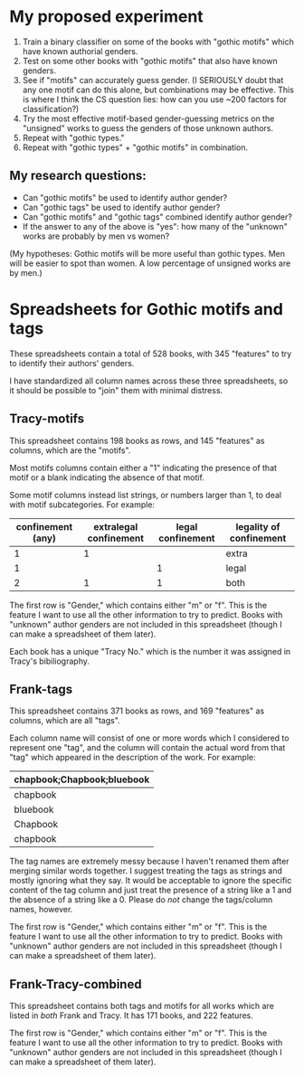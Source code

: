 # My proposed experiment

1. Train a binary classifier on some of the books with "gothic motifs" which have known authorial genders.
2. Test on some other books with "gothic motifs" that also have known genders.
3. See if "motifs" can accurately guess gender. (I SERIOUSLY doubt that any one motif can do this alone, but combinations may be effective. This is where I think the CS question lies: how can you use ~200 factors for classification?)
4. Try the most effective motif-based gender-guessing metrics on the "unsigned" works to guess the genders of those unknown authors.
5. Repeat with "gothic types."
6. Repeat with "gothic types" + "gothic motifs" in combination.

## My research questions:
* Can "gothic motifs" be used to identify author gender?
* Can "gothic tags" be used to identify author gender?
* Can "gothic motifs" and "gothic tags" combined identify author gender?
* If the answer to any of the above is "yes": how many of the "unknown" works are probably by men vs women?

(My hypotheses: Gothic motifs will be more useful than gothic types. Men will be easier to spot than women. A low percentage of unsigned works are by men.)

# Spreadsheets for Gothic motifs and tags

These spreadsheets contain a total of 528 books, with 345 "features" to try to identify their authors' genders.

I have standardized all column names across these three spreadsheets, so it should be possible to "join" them with minimal distress.

## Tracy-motifs

This spreadsheet contains 198 books as rows, and 145 "features" as columns, which are the "motifs".

Most motifs columns contain either a "1" indicating the presence of that motif or a blank indicating the absence of that motif.

Some motif columns instead list strings, or numbers larger than 1, to deal with motif subcategories. For example:

| confinement (any) | extralegal confinement | legal confinement | legality of confinement |
|-------------------|------------------------|-------------------|-------------------------|
| 1                 | 1                      |                   | extra                   |
| 1                 |                        | 1                 | legal                   |
| 2                 | 1                      | 1                 | both                    |

The first row is "Gender," which contains either "m" or "f". This is the feature I want to use all the other information to try to predict. Books with "unknown" author genders are not included in this spreadsheet (though I can make a spreadsheet of them later).

Each book has a unique "Tracy No." which is the number it was assigned in Tracy's bibiliography.

## Frank-tags

This spreadsheet contains 371 books as rows, and 169 "features" as columns, which are all "tags".

Each column name will consist of one or more words which I considered to represent one "tag", and the column will contain the actual word from that "tag" which appeared in the description of the work. For example:

| chapbook;Chapbook;bluebook |
|----------------------------|
| chapbook                   |
| bluebook                   |
| Chapbook                   |
| chapbook                   |

The tag names are extremely messy because I haven't renamed them after merging similar words together. I suggest treating the tags as strings and mostly ignoring what they say. It would be acceptable to ignore the specific content of the tag column and just treat the presence of a string like a 1 and the absence of a string like a 0. Please do *not* change the tags/column names, however.

The first row is "Gender," which contains either "m" or "f". This is the feature I want to use all the other information to try to predict. Books with "unknown" author genders are not included in this spreadsheet (though I can make a spreadsheet of them later).

## Frank-Tracy-combined

This spreadsheet contains both tags and motifs for all works which are listed in *both* Frank and Tracy. It has 171 books, and 222 features.

The first row is "Gender," which contains either "m" or "f". This is the feature I want to use all the other information to try to predict. Books with "unknown" author genders are not included in this spreadsheet (though I can make a spreadsheet of them later).
